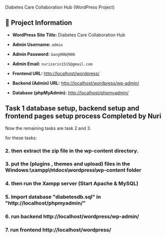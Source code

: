 Diabetes Care Collaboration Hub (WordPress Project)

## 📂 Project Information
- **WordPress Site Title:** Diabetes Care Collaboration Hub  
- **Admin Username:** `admin`  
- **Admin Password:** `Gang906@906`  
- **Admin Email:** `nurizerin1515@gmail.com`  

- **Frontend URL:** [http://localhost/wordpress/](http://localhost/wordpress/)  
- **Backend (Admin) URL:** [http://localhost/wordpress/wp-admin/](http://localhost/wordpress/wp-admin/)  
- **Database (phpMyAdmin):** [http://localhost/phpmyadmin/](http://localhost/phpmyadmin/)  



## Task 1 database setup, backend setup and frontend pages setup process Completed by Nuri

Now the remaining tasks are task 2 and 3.

for these tasks:
### 2. then extract the zip file in the wp-content directory.
### 3. put the (plugins , themes and upload) files in the Windows:\xampp\htdocs\wordpress\wp-content  folder
### 4. then run the Xampp server (Start  Apache & MySQL)
### 5. Import database  "diabetesdb.sql"  in   "http://localhost/phpmyadmin/"
### 6. run backend http://localhost/wordpress/wp-admin/
### 7. run frontend http://localhost/wordpress/
